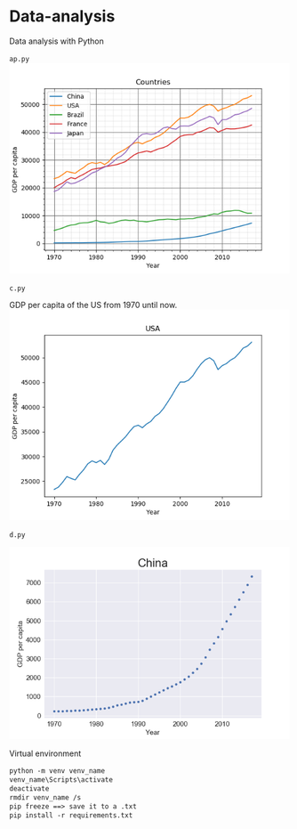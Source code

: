 # Data-analysis
Data analysis with Python

`ap.py`
![graph](Figure_4.png)


`c.py`

GDP per capita of the US from 1970 until now.
![graph](Figure_1.png)


`d.py`

![graph](Figure_2.png)


Virtual environment
```
python -m venv venv_name
venv_name\Scripts\activate
deactivate
rmdir venv_name /s
pip freeze ==> save it to a .txt
pip install -r requirements.txt
```
